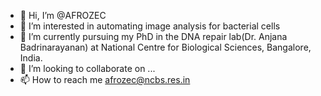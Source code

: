 - 👋 Hi, I’m @AFROZEC
- 👀 I’m interested in automating image analysis for bacterial cells
- 🌱 I’m currently pursuing my PhD in the DNA repair lab(Dr. Anjana Badrinarayanan) at National Centre for Biological Sciences, Bangalore, India.
- 💞️ I’m looking to collaborate on ...
- 📫 How to reach me afrozec@ncbs.res.in

<!---
AFROZEC/AFROZEC is a ✨ special ✨ repository because its `README.md` (this file) appears on your GitHub profile.
You can click the Preview link to take a look at your changes.
--->
